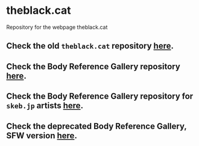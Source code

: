 # theblack.cat

Repository for the webpage theblack.cat  

## Check the old `theblack.cat` repository [here](https://github.com/theBlackCat-OC/old-theblack.cat).

## Check the Body Reference Gallery repository [here](https://github.com/theBlackCat-OC/references-gallery).

## Check the Body Reference Gallery repository for `skeb.jp` artists [here](https://github.com/theBlackCat-OC/skeb-gallery).

## Check the deprecated Body Reference Gallery, SFW version [here](https://github.com/theBlackCat-OC/sfw-gallery).
